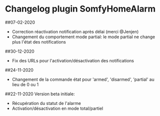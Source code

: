 # Changelog plugin SomfyHomeAlarm

##07-02-2020
- Correction réactivation notification après délai (merci @Jenjen)
- Changement du comportement mode partial: le mode partial ne change plus l'état des notifications

##30-12-2020
- Fix des URLs pour l'activation/désactivation des notifications

##24-11-2020
- Changement de la commande état pour 'armed', 'disarmed', 'partial' au lieu de 0 ou 1

##22-11-2020
Version beta initiale:
- Récupération du statut de l'alarme
- Activation/désactivation en mode total/partiel

